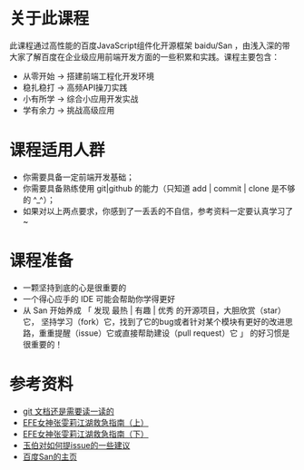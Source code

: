 # 关于此课程

此课程通过高性能的百度JavaScript组件化开源框架 baidu/San ，由浅入深的带大家了解百度在企业级应用前端开发方面的一些积累和实践。课程主要包含：

- 从零开始 -> 搭建前端工程化开发环境
- 稳扎稳打 -> 高频API操刀实践
- 小有所学 -> 综合小应用开发实战
- 学有余力 -> 挑战高级应用

# 课程适用人群

- 你需要具备一定前端开发基础；
- 你需要具备熟练使用 git|github 的能力（只知道 add | commit | clone 是不够的 ^_^）；
- 如果对以上两点要求，你感到了一丢丢的不自信，参考资料一定要认真学习了~

# 课程准备

- 一颗坚持到底的心是很重要的
- 一个得心应手的 IDE 可能会帮助你学得更好
- 从 San 开始养成 「 发现 最热 | 有趣 | 优秀 的开源项目，大胆欣赏（star）它， 坚持学习（fork）它，找到了它的bug或者针对某个模块有更好的改进思路，重重提醒（issue）它或直接帮助建设（pull request）它 」 的好习惯是很重要的！
# 参考资料

- [git 文档还是需要读一读的](https://git-scm.com/docs)
- [EFE女神张雯莉江湖救急指南（上）](http://zhangwenli.com/blog/2016/02/19/ask-for-technical-help/)
- [EFE女神张雯莉江湖救急指南（下）](http://zhangwenli.com/blog/2016/02/21/ask-for-technical-help/)
- [玉伯对如何提issue的一些建议](https://github.com/seajs/seajs/issues/545)
- [百度San的主页](https://baidu.github.io/san/)